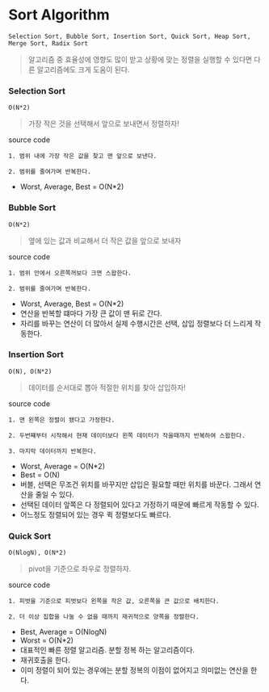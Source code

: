 # Sort Algorithm

`Selection Sort, Bubble Sort, Insertion Sort, Quick Sort, Heap Sort, Merge Sort, Radix Sort`
> 알고리즘 중 효율성에 영향도 많이 받고 상황에 맞는 정렬을 실행할 수 있다면 다른 알고리즘에도 크게 도움이 된다.


### Selection Sort
`O(N*2)`
> 가장 작은 것을 선택해서 앞으로 보내면서 정렬하자!

source code

```
1. 범위 내에 가장 작은 값을 찾고 맨 앞으로 보낸다.

2. 범위를 줄여가며 반복한다.
```

- Worst, Average, Best = O(N*2)

### Bubble Sort
`O(N*2)`
> 옆에 있는 값과 비교해서 더 작은 값을 앞으로 보내자
  
source code
   
```
1. 범위 안에서 오른쪽꺼보다 크면 스왑한다.

2. 범위를 줄여가며 반복한다.
```
- Worst, Average, Best = O(N*2)
- 연산을 반복할 떄마다 가장 큰 값이 맨 뒤로 간다.
- 자리를 바꾸는 연산이 더 많아서 실제 수행시간은 선택, 삽입 정렬보다 더 느리게 작동한다.

### Insertion Sort   
`O(N), O(N*2)`
> 데이터를 순서대로 뽑아 적절한 위치를 찾아 삽입하자!

source code
```
1. 맨 왼쪽은 정렬이 됐다고 가정한다.

2. 두번쨰부터 시작해서 현재 데이터보다 왼쪽 데이터가 작을때까지 반복하여 스왑한다.

3. 마지막 데이터까지 반복한다.
```
- Worst, Average = O(N*2)
- Best = O(N)
- 버블, 선택은 무조건 위치를 바꾸지만 삽입은 필요할 때만 위치를 바꾼다. 그래서 연산을 줄일 수 있다.
- 선택된 데이터 앞쪽은 다 정렬되어 있다고 가정하기 때문에 빠르게 작동할 수 있다.
- 어느정도 정렬되어 있는 경우 퀵 정렬보다도 빠르다.

### Quick Sort
`O(NlogN), O(N*2)`
> pivot을 기준으로 좌우로 정렬하자.

source code
```
1. 피벗을 기준으로 피벗보다 왼쪽을 작은 값, 오른쪽을 큰 값으로 배치한다.

2. 더 이상 집합을 나눌 수 없을 때까지 재귀적으로 양쪽을 정렬한다.
``` 
- Best, Average = O(NlogN)
- Worst = O(N*2)
- 대표적인 빠른 정렬 알고리즘. 분할 정복 하는 알고리즘이다. 
- 재귀호출을 한다.
- 이미 정렬이 되어 있는 경우에는 분할 정복의 이점이 없어지고 의미없는 연산을 한다.

